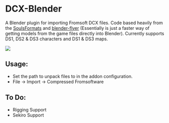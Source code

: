 # DCX-Blender
A Blender plugin for importing Fromsoft DCX files. Code based heavily from the [SoulsFormats](https://github.com/JKAnderson/SoulsFormats) and [blender-flver](https://github.com/elizagamedev/blender-flver) (Essentially is just a faster way of getting models from the game files directly into Blender). Currently supports DS1, DS2 & DS3 characters and DS1 & DS3 maps.


![](https://i.redd.it/rshisri0rg961.gif)

## Usage:
* Set the path to unpack files to in the addon configuration.
* File -> Import -> Compressed Fromsoftware

## To Do:
* Rigging Support
* Sekiro Support
